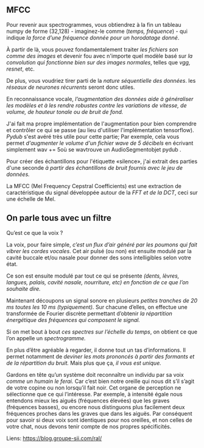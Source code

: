 ## MFCC

Pour revenir aux spectrogrammes, vous obtiendrez à la fin un tableau numpy de forme (32,128) - imaginez-le comme (*temps, fréquence*) - qui indique *la force d’une fréquence donnée pour un horodatage donné*. 

À partir de là, vous pouvez fondamentalement traiter *les fichiers son comme des images* et devenir fou avec n'importe quel modèle basé sur *la convolution qui fonctionne bien sur des images normales*, telles que *vgg, resnet*, etc. 

De plus, vous voudriez tirer parti de la *nature séquentielle des données*. les *réseaux de neurones récurrents* seront donc utiles.

En reconnaissance vocale, *l’augmentation des données aide à généraliser les modèles et à les rendre robustes contre les variations de vitesse, de volume, de hauteur tonale ou de bruit de fond.*

 J'ai fait ma propre implémentation de l'augmentation pour bien comprendre et contrôler ce qui se passe (au lieu d'utiliser l'implémentation tensorflow). *Pydub* s'est avéré très utile pour cette partie; Par exemple, cela vous permet *d'augmenter le volume d'un fichier wave de 5 décibels* en écrivant simplement wav += 5où se wavtrouve un AudioSegmentobjet pydub .


Pour créer des échantillons pour l'étiquette «silence», j'ai extrait des parties d'une seconde *à partir des échantillons de bruit fournis avec le jeu de données.*

La MFCC (Mel Frequency Cepstral Coefficients) est une extraction de caractéristique du signal développée autour de la *FFT et de la DCT*, ceci sur une échelle de Mel. 


## On parle tous avec un filtre
Qu’est ce que la voix ?

La voix, pour faire simple, *c’est un flux d’air généré par les poumons qui fait vibrer les cordes vocales*. 
Cet air pulsé (ou non) est ensuite modulé par la cavité buccale et/ou nasale pour donner des sons intelligibles selon votre état.

Ce son est ensuite modulé par tout ce qui se présente *(dents, lèvres, langues, palais, cavité nasale, nourriture, etc) en fonction de ce que l’on souhaite dire.*

Maintenant découpons un signal sonore en plusieurs *petites tranches de 20 ms toutes les 10 ms (typiquement).* 
Sur chacune d’elles, on effectue une transformée de Fourier discrète permettant d’obtenir *la répartition énergétique des fréquences qui composent le signal.* 

Si on met bout à bout *ces spectres sur l’échelle du temps*, on obtient ce que l’on appelle un *spectrogramme.* 

En plus d’être agréable à regarder, il donne tout un tas d’informations. Il permet notamment de *deviner les mots prononcés à partir des formants et de la répartition du bruit.* Mais plus que ça, *il vous est unique.*

Gardons en tête qu’un système doit reconnaître un individu par sa voix *comme un humain le ferai.*
Car c’est bien notre oreille qui nous dit s’il s’agit de votre copine ou non lorsqu’il fait noir. Cet organe de perception ne sélectionne que ce qui l’intéresse. Par exemple, à intensité égale nous entendons mieux les aiguës (fréquences élevées) que les graves (fréquences basses), ou encore nous distinguons plus facilement deux fréquences proches dans les graves que dans les aiguës. Par conséquent pour savoir si deux voix sont identiques pour nos oreilles, et non celles de votre chat, nous devons tenir compte de nos propres spécificités.



Liens:
https://blog.groupe-sii.com/ral/




